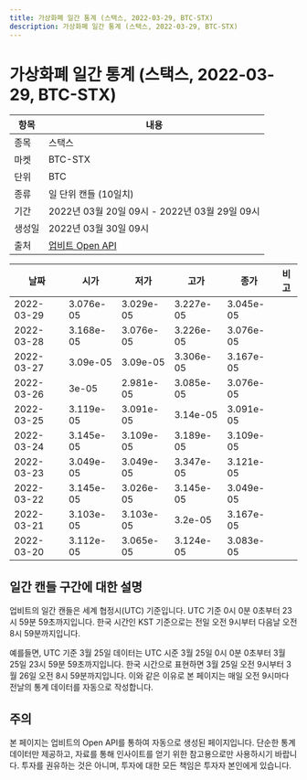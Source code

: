 ```yaml
---
title: 가상화폐 일간 통계 (스택스, 2022-03-29, BTC-STX)
description: 가상화폐 일간 통계 (스택스, 2022-03-29, BTC-STX)
---
```



가상화폐 일간 통계 (스택스, 2022-03-29, BTC-STX)
===

|항목|내용|
|--|--|
|종목|스택스|
|마켓|BTC-STX|
|단위|BTC|
|종류|일 단위 캔들 (10일치)|
|기간|2022년 03월 20일 09시 - 2022년 03월 29일 09시|
|생성일|2022년 03월 30일 09시|
|출처|[업비트 Open API](https://docs.upbit.com)|


|날짜|시가|저가|고가|종가|비고|
|--|--|--|--|--|--|
|2022-03-29|3.076e-05|3.029e-05|3.227e-05|3.045e-05|    |
|2022-03-28|3.168e-05|3.076e-05|3.226e-05|3.076e-05|    |
|2022-03-27|3.09e-05|3.09e-05|3.306e-05|3.167e-05|    |
|2022-03-26|3e-05|2.981e-05|3.085e-05|3.076e-05|    |
|2022-03-25|3.119e-05|3.091e-05|3.14e-05|3.091e-05|    |
|2022-03-24|3.145e-05|3.109e-05|3.189e-05|3.109e-05|    |
|2022-03-23|3.049e-05|3.049e-05|3.347e-05|3.121e-05|    |
|2022-03-22|3.145e-05|3.026e-05|3.145e-05|3.049e-05|    |
|2022-03-21|3.103e-05|3.103e-05|3.2e-05|3.167e-05|    |
|2022-03-20|3.112e-05|3.065e-05|3.124e-05|3.083e-05|    |


일간 캔들 구간에 대한 설명
---


업비트의 일간 캔들은 세계 협정시(UTC) 기준입니다. 
UTC 기준 0시 0분 0초부터 23시 59분 59초까지입니다. 
한국 시간인 KST 기준으로는 전일 오전 9시부터 다음날 오전 8시 59분까지입니다. 


예를들면, UTC 기준 3월 25일 데이터는 UTC 시준 3월 25일 0시 0분 0초부터 3월 25일 23시 59분 59초까지입니다. 
한국 시간으로 표현하면 3월 25일 오전 9시부터 3월 26일 오전 8시 59분까지입니다. 
이와 같은 이유로 본 페이지는 매일 오전 9시마다 전날의 통계 데이터를 자동으로 작성합니다. 


주의
---


본 페이지는 업비트의 Open API를 통하여 자동으로 생성된 페이지입니다. 
단순한 통계 데이터만 제공하고, 자료를 통해 인사이트를 얻기 위한 참고용으로만 사용하시기 바랍니다. 
투자를 권유하는 것은 아니며, 투자에 대한 모든 책임은 투자자 본인에게 있습니다. 
